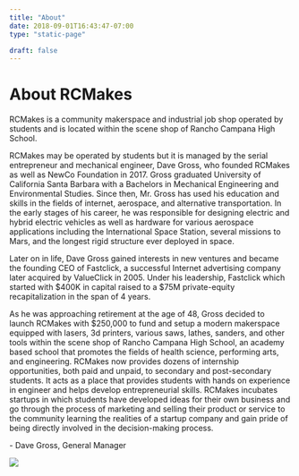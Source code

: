 ```yaml
---
title: "About"
date: 2018-09-01T16:43:47-07:00
type: "static-page"

draft: false
---
```


# About RCMakes

RCMakes is a community makerspace and industrial job shop operated by students and is located within the scene shop of Rancho Campana High School.

RCMakes may be operated by students but it is managed by the serial entrepreneur and mechanical engineer, Dave Gross, who founded RCMakes as well as NewCo Foundation in 2017. Gross graduated University of California Santa Barbara with a Bachelors in Mechanical Engineering and Environmental Studies. Since then, Mr. Gross has used his education and skills in the fields of internet, aerospace, and alternative transportation. In the early stages of his career, he was responsible for designing electric and hybrid electric vehicles as well as hardware for various aerospace applications including the International Space Station, several missions to Mars, and the longest rigid structure ever deployed in space.

Later on in life, Dave Gross gained interests in new ventures and became the founding CEO of Fastclick, a successful Internet advertising company later acquired by ValueClick in 2005. Under his leadership, Fastclick which started with $400K in capital raised to a $75M private-equity recapitalization in the span of 4 years.

As he was approaching retirement at the age of 48, Gross decided to launch RCMakes with $250,000 to fund and setup a modern makerspace equipped with lasers, 3d printers, various saws, lathes, sanders, and other tools within the scene shop of Rancho Campana High School, an academy based school that promotes the fields of health science, performing arts, and engineering. RCMakes now provides dozens of internship opportunities, both paid and unpaid, to secondary and post-secondary students. It acts as a place that provides students with hands on experience in engineer and helps develop entrepreneurial skills. RCMakes incubates startups in which students have developed ideas for their own business and go through the process of marketing and selling their product or service to the community learning the realities of a startup company and gain pride of being directly involved in the decision-making process.

\- Dave Gross, General Manager

<img style="max-width:300px;" class="img-responsive" src="/img/dave_gross.png" />